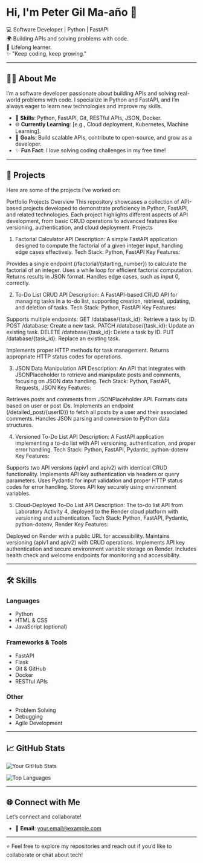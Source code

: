 # Hi, I'm Peter Gil Ma-año 👋

💻 Software Developer | Python | FastAPI  
🌍 Building APIs and solving problems with code.  
📖 Lifelong learner.  
✨ "Keep coding, keep growing."  

---

## 👨‍💻 About Me

I’m a software developer passionate about building APIs and solving real-world problems with code. I specialize in Python and FastAPI, and I’m always eager to learn new technologies and improve my skills.  

- 🔧 **Skills**: Python, FastAPI, Git, RESTful APIs, JSON, Docker.  
- 🌐 **Currently Learning**: [e.g., Cloud deployment, Kubernetes, Machine Learning].  
- 🎯 **Goals**: Build scalable APIs, contribute to open-source, and grow as a developer.  
- ✨ **Fun Fact**: I love solving coding challenges in my free time!  

---

## 🚀 Projects

Here are some of the projects I’ve worked on:

Portfolio Projects
Overview
This repository showcases a collection of API-based projects developed to demonstrate proficiency in Python, FastAPI, and related technologies. Each project highlights different aspects of API development, from basic CRUD operations to advanced features like versioning, authentication, and cloud deployment.
Projects
1. Factorial Calculator API
Description: A simple FastAPI application designed to compute the factorial of a given integer input, handling edge cases effectively.
Tech Stack: Python, FastAPI
Key Features:

Provides a single endpoint (/factorial/{starting_number}) to calculate the factorial of an integer.
Uses a while loop for efficient factorial computation.
Returns results in JSON format.
Handles edge cases, such as input 0, correctly.

2. To-Do List CRUD API
Description: A FastAPI-based CRUD API for managing tasks in a to-do list, supporting creation, retrieval, updating, and deletion of tasks.
Tech Stack: Python, FastAPI
Key Features:

Supports multiple endpoints:
GET /database/{task_id}: Retrieve a task by ID.
POST /database: Create a new task.
PATCH /database/{task_id}: Update an existing task.
DELETE /database/{task_id}: Delete a task by ID.
PUT /database/{task_id}: Replace an existing task.

Implements proper HTTP methods for task management.
Returns appropriate HTTP status codes for operations.

3. JSON Data Manipulation API
Description: An API that integrates with JSONPlaceholder to retrieve and manipulate posts and comments, focusing on JSON data handling.
Tech Stack: Python, FastAPI, Requests, JSON
Key Features:

Retrieves posts and comments from JSONPlaceholder API.
Formats data based on user or post IDs.
Implements an endpoint (/detailed_post/{userID}) to fetch all posts by a user and their associated comments.
Handles JSON parsing and conversion to Python data structures.

4. Versioned To-Do List API
Description: A FastAPI application implementing a to-do list with API versioning, authentication, and proper error handling.
Tech Stack: Python, FastAPI, Pydantic, python-dotenv
Key Features:

Supports two API versions (apiv1 and apiv2) with identical CRUD functionality.
Implements API key authentication via headers or query parameters.
Uses Pydantic for input validation and proper HTTP status codes for error handling.
Stores API key securely using environment variables.

5. Cloud-Deployed To-Do List API
Description: The to-do list API from Laboratory Activity 4, deployed to the Render cloud platform with versioning and authentication.
Tech Stack: Python, FastAPI, Pydantic, python-dotenv, Render
Key Features:

Deployed on Render with a public URL for accessibility.
Maintains versioning (apiv1 and apiv2) with CRUD operations.
Implements API key authentication and secure environment variable storage on Render.
Includes health check and welcome endpoints for monitoring and accessibility.


---

## 🛠️ Skills

### Languages
- Python  
- HTML & CSS  
- JavaScript (optional)  

### Frameworks & Tools
- FastAPI  
- Flask  
- Git & GitHub  
- Docker  
- RESTful APIs  

### Other
- Problem Solving  
- Debugging  
- Agile Development  

---

## 📈 GitHub Stats

![Your GitHub Stats](https://github-readme-stats.vercel.app/api?username=Ma-ano&show_icons=true&theme=radical)

![Top Languages](https://github-readme-stats.vercel.app/api/top-langs/?username=Ma-ano&layout=compact&theme=radical)

---

## 🌐 Connect with Me

Let’s connect and collaborate!  

- 📧 **Email**: [your.email@example.com](mailto:your.email@example.com)  

---

⭐️ Feel free to explore my repositories and reach out if you’d like to collaborate or chat about tech!
